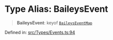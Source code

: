 # Type Alias: BaileysEvent

> **BaileysEvent**: keyof [`BaileysEventMap`](BaileysEventMap.md)

Defined in: [src/Types/Events.ts:94](https://github.com/Fokusdotid/Baileys/blob/49e815e65b8f4aea31725e09dcf4815734557e39/src/Types/Events.ts#L94)
